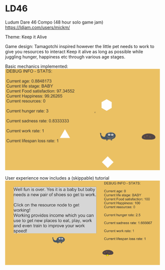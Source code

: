 # LD46
Ludum Dare 46 Compo (48 hour solo game jam)
https://ldjam.com/users/mickm/


Theme: Keep it Alive

Game design: 
Tamagotchi inspired however the little pet needs to work to give you resources to interact
Keep it alive as long as possible while juggling hunger, happiness etc through various age stages.

Basic mechanics implemented:
![Basic mechanics implemented](https://github.com/MickWPM/LD46/blob/master/SupprtingFiles/Promo/InitialMechanics.gif)

User experience now includes a (skippable) tutorial
![End of the tutorial](https://github.com/MickWPM/LD46/blob/master/SupprtingFiles/Promo/V0-1%20tutorial.png)
